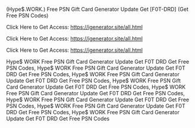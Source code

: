 (Hype$.WORK.) Free PSN Gift Card Generator Update Get [F0T-DRD] (Get Free PSN Codes)

Click Here to Get Access: https://igenerator.site/all.html

Click Here to Get Access: https://igenerator.site/all.html

Click Here to Get Access: https://igenerator.site/all.html

 Hype$ WORK Free PSN Gift Card Generator Update Get F0T DRD Get Free PSN Codes, Hype$ WORK Free PSN Gift Card Generator Update Get F0T DRD Get Free PSN Codes, Hype$ WORK Free PSN Gift Card Generator Update Get F0T DRD Get Free PSN Codes, Hype$ WORK Free PSN Gift Card Generator Update Get F0T DRD Get Free PSN Codes, Hype$ WORK Free PSN Gift Card Generator Update Get F0T DRD Get Free PSN Codes, Hype$ WORK Free PSN Gift Card Generator Update Get F0T DRD Get Free PSN Codes, Hype$ WORK Free PSN Gift Card Generator Update Get F0T DRD Get Free PSN Codes, Hype$ WORK Free PSN Gift Card Generator Update Get F0T DRD Get Free PSN Codes
